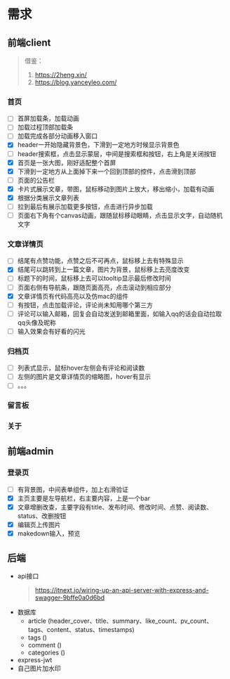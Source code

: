 # 需求
## 前端client
> 借鉴：
> 1. https://2heng.xin/
> 2. https://blog.yanceyleo.com/

### 首页
- [ ] 首屏加载条，加载动画
- [ ] 加载过程顶部加载条
- [ ] 加载完成各部分动画移入窗口
- [x] header一开始隐藏背景色，下滑到一定地方时候显示背景色
- [ ] header搜索框，点击显示蒙层，中间是搜索框和按钮，右上角是关闭按钮
- [x] 首页是一张大图，刚好适配整个首屏
- [x] 下滑到一定地方从上面掉下来一个回到顶部的控件，点击滑到顶部
- [ ] 页面的公告栏
- [x] 卡片式展示文章，带图，鼠标移动到图片上放大，移出缩小，加载有动画
- [x] 根据分类展示文章列表
- [ ] 拉到最后有展示加载更多按钮，点击进行异步加载
- [ ] 页面右下角有个canvas动画，跟随鼠标移动眼睛，点击显示文字，自动随机文字

### 文章详情页
- [ ] 结尾有点赞功能，点赞之后不可再点，鼠标移上去有特殊显示
- [x] 结尾可以跳转到上一篇文章，图片为背景，鼠标移上去亮度改变
- [ ] 标题下的时间，鼠标移上去可以tooltip显示最后修改时间
- [ ] 页面右侧有导航条，跟随页面高亮，点击滚动到相应部分
- [x] 文章详情页有代码高亮以及仿mac的组件
- [ ] 有按钮，点击加载评论，评论尚未知用哪个第三方
- [ ] 评论可以输入邮箱，回复会自动发送到邮箱里面，如输入qq的话会自动拉取qq头像及昵称
- [ ] 输入效果会有好看的闪光

### 归档页
- [ ] 列表式显示，鼠标hover左侧会有评论和阅读数
- [ ] 左侧的图片是文章详情页的缩略图，hover有显示
- [ ] 。。。

### 留言板
### 关于

## 前端admin
### 登录页
- [ ] 有背景图，中间表单组件，加上右滑验证
- [x] 主页主要是左导航栏，右主要内容，上是一个bar
- [x] 文章增删改查，主要字段有title、发布时间、修改时间、点赞、阅读数、status、改删按钮
- [x] 编辑页上传图片
- [x] makedown输入，预览

## 后端
- api接口
	> https://itnext.io/wiring-up-an-api-server-with-express-and-swagger-9bffe0a0d6bd
- 数据库
	- article (header_cover、title、summary、like_count、pv_count、tags、content、status、timestamps)
	- tags ()
	- comment ()
	- categories ()
- express-jwt
- 自己图片加水印

